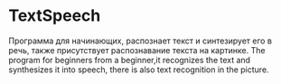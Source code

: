 # TextSpeech
Программа для начинающих, распознает текст и синтезирует его в речь, также присутствует распознавание текста на картинке.
The program for beginners from  a beginner,it recognizes the text and synthesizes it into speech,
there is also text recognition in the picture.
